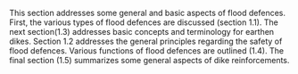 
This section addresses some general and basic aspects of flood defences. First, the various types of flood defences are discussed (section 1.1). The next section(1.3) addresses basic concepts and terminology for earthen dikes. Section 1.2 addresses the general principles regarding the safety of flood defences. Various functions of flood defences are outlined (1.4). The final section (1.5) summarizes some general aspects of dike reinforcements.